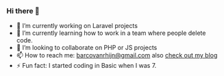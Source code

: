 ### Hi there 👋

- 🔭 I’m currently working on Laravel projects
- 🌱 I’m currently learning how to work in a team where people delete code.
- 👯 I’m looking to collaborate on PHP or JS projects
- 📫 How to reach me: barcovanrhijn@gmail.com also [check out my blog](https://barcovanrhijn.github.io)
- ⚡ Fun fact: I started coding in Basic when I was 7.
